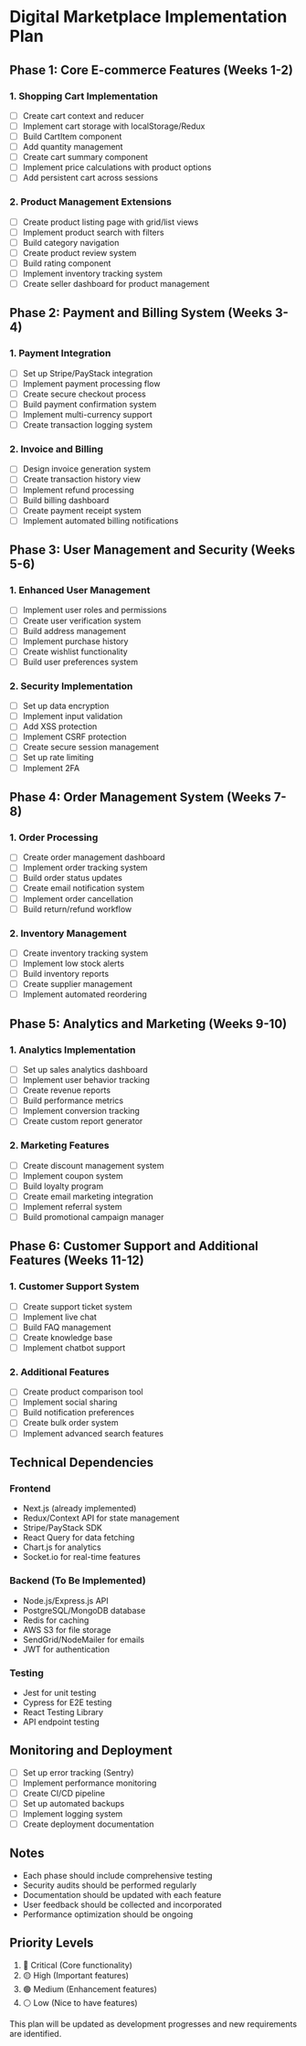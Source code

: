# Digital Marketplace Implementation Plan

## Phase 1: Core E-commerce Features (Weeks 1-2)

### 1. Shopping Cart Implementation
- [ ] Create cart context and reducer
- [ ] Implement cart storage with localStorage/Redux
- [ ] Build CartItem component
- [ ] Add quantity management
- [ ] Create cart summary component
- [ ] Implement price calculations with product options
- [ ] Add persistent cart across sessions

### 2. Product Management Extensions
- [ ] Create product listing page with grid/list views
- [ ] Implement product search with filters
- [ ] Build category navigation
- [ ] Create product review system
- [ ] Build rating component
- [ ] Implement inventory tracking system
- [ ] Create seller dashboard for product management

## Phase 2: Payment and Billing System (Weeks 3-4)

### 1. Payment Integration
- [ ] Set up Stripe/PayStack integration
- [ ] Implement payment processing flow
- [ ] Create secure checkout process
- [ ] Build payment confirmation system
- [ ] Implement multi-currency support
- [ ] Create transaction logging system

### 2. Invoice and Billing
- [ ] Design invoice generation system
- [ ] Create transaction history view
- [ ] Implement refund processing
- [ ] Build billing dashboard
- [ ] Create payment receipt system
- [ ] Implement automated billing notifications

## Phase 3: User Management and Security (Weeks 5-6)

### 1. Enhanced User Management
- [ ] Implement user roles and permissions
- [ ] Create user verification system
- [ ] Build address management
- [ ] Implement purchase history
- [ ] Create wishlist functionality
- [ ] Build user preferences system

### 2. Security Implementation
- [ ] Set up data encryption
- [ ] Implement input validation
- [ ] Add XSS protection
- [ ] Implement CSRF protection
- [ ] Create secure session management
- [ ] Set up rate limiting
- [ ] Implement 2FA

## Phase 4: Order Management System (Weeks 7-8)

### 1. Order Processing
- [ ] Create order management dashboard
- [ ] Implement order tracking system
- [ ] Build order status updates
- [ ] Create email notification system
- [ ] Implement order cancellation
- [ ] Build return/refund workflow

### 2. Inventory Management
- [ ] Create inventory tracking system
- [ ] Implement low stock alerts
- [ ] Build inventory reports
- [ ] Create supplier management
- [ ] Implement automated reordering

## Phase 5: Analytics and Marketing (Weeks 9-10)

### 1. Analytics Implementation
- [ ] Set up sales analytics dashboard
- [ ] Implement user behavior tracking
- [ ] Create revenue reports
- [ ] Build performance metrics
- [ ] Implement conversion tracking
- [ ] Create custom report generator

### 2. Marketing Features
- [ ] Create discount management system
- [ ] Implement coupon system
- [ ] Build loyalty program
- [ ] Create email marketing integration
- [ ] Implement referral system
- [ ] Build promotional campaign manager

## Phase 6: Customer Support and Additional Features (Weeks 11-12)

### 1. Customer Support System
- [ ] Create support ticket system
- [ ] Implement live chat
- [ ] Build FAQ management
- [ ] Create knowledge base
- [ ] Implement chatbot support

### 2. Additional Features
- [ ] Create product comparison tool
- [ ] Implement social sharing
- [ ] Build notification preferences
- [ ] Create bulk order system
- [ ] Implement advanced search features

## Technical Dependencies

### Frontend
- Next.js (already implemented)
- Redux/Context API for state management
- Stripe/PayStack SDK
- React Query for data fetching
- Chart.js for analytics
- Socket.io for real-time features

### Backend (To Be Implemented)
- Node.js/Express.js API
- PostgreSQL/MongoDB database
- Redis for caching
- AWS S3 for file storage
- SendGrid/NodeMailer for emails
- JWT for authentication

### Testing
- Jest for unit testing
- Cypress for E2E testing
- React Testing Library
- API endpoint testing

## Monitoring and Deployment
- [ ] Set up error tracking (Sentry)
- [ ] Implement performance monitoring
- [ ] Create CI/CD pipeline
- [ ] Set up automated backups
- [ ] Implement logging system
- [ ] Create deployment documentation

## Notes
- Each phase should include comprehensive testing
- Security audits should be performed regularly
- Documentation should be updated with each feature
- User feedback should be collected and incorporated
- Performance optimization should be ongoing

## Priority Levels
1. 🔴 Critical (Core functionality)
2. 🟡 High (Important features)
3. 🟢 Medium (Enhancement features)
4. ⚪ Low (Nice to have features)

This plan will be updated as development progresses and new requirements are identified.